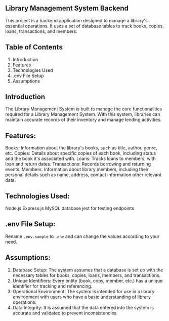 ## Library Management System Backend

This project is a backend application designed to manage a library's essential operations. It uses a set of database tables to track books, copies, loans, transactions, and members.

## Table of Contents

1. Introduction
2. Features
3. Technologies Used
4. .env File Setup
5. Assumptions

## Introduction

The Library Management System is built to manage the core functionalities required for a Library Management System. With this system, libraries can maintain accurate records of their inventory and manage lending activities.

## Features:

Books: Information about the library's books, such as title, author, genre, etc.
Copies: Details about specific copies of each book, including status and the book it's associated with.
Loans: Tracks loans to members, with loan and return dates.
Transactions: Records borrowing and returning events.
Members: Information about library members, including their personal details such as name, address, contact information other relevant data.

## Technologies Used:

Node.js
Express.js
MySQL database
jest for testing endpoints

## .env File Setup:

Rename `.env.sample` to `.env` and can change the values according to your need.

## Assumptions:

1. Database Setup: The system assumes that a database is set up with the necessary tables for books, copies, loans, members, and transactions.
2. Unique Identifiers: Every entity (book, copy, member, etc.) has a unique identifier for tracking and referencing.
3. Operational Environment: The system is intended for use in a library environment with users who have a basic understanding of library operations.
4. Data Integrity: It is assumed that the data entered into the system is accurate and validated to prevent inconsistencies.
